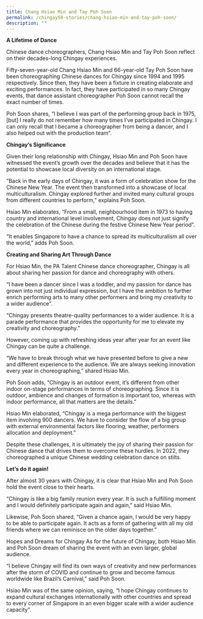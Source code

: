 ```yaml
---
title: Chang Hsiao Min and Tay Poh Soon
permalink: /chingay50-stories/chang-hsiao-min-and-tay-poh-soon/
description: ""
---
```

**A Lifetime of Dance**

Chinese dance choreographers, Chang Hsiao Min and Tay Poh Soon reflect on their decades-long Chingay experiences.

Fifty-seven-year-old Chang Hsiao Min and 66-year-old Tay Poh Soon have been choreographing Chinese dances for Chingay since 1994 and 1995 respectively. Since then, they have been a fixture in creating elaborate and exciting performances. In fact, they have participated in so many Chingay events, that dance assistant choreographer Poh Soon cannot recall the exact number of times.
 
Poh Soon shares, “I believe I was part of the performing group back in 1975, [but] I really do not remember how many times I’ve participated in Chingay. I can only recall that I became a choreographer from being a dancer, and I also helped out with the production team”.

**Chingay’s Significance**

Given their long relationship with Chingay, Hsiao Min and Poh Soon have witnessed the event’s growth over the decades and believe that it has the potential to showcase local diversity on an international stage.

“Back in the early days of Chingay, it was a form of celebration show for the Chinese New Year. The event then transformed into a showcase of local multiculturalism. Chingay explored further and invited many cultural groups from different countries to perform,” explains Poh Soon.

Hsiao Min elaborates, “From a small, neighbourhood item in 1973 to having country and international level involvement, Chingay does not just signify the celebration of the Chinese during the festive Chinese New Year period”.

“It enables Singapore to have a chance to spread its multiculturalism all over the world,” adds Poh Soon.

**Creating and Sharing Art Through Dance**

For Hsiao Min, the PA Talent Chinese dance choreographer, Chingay is all about sharing her passion for dance and choreography with others. 

“I have been a dancer since I was a toddler, and my passion for dance has grown into not just individual expression, but I have the ambition to further enrich performing arts to many other performers and bring my creativity to a wider audience”.

“Chingay presents theatre-quality performances to a wider audience. It is a parade performance that provides the opportunity for me to elevate my creativity and choreography.” 

However, coming up with refreshing ideas year after year for an event like Chingay can be quite a challenge.

“We have to break through what we have presented before to give a new and different experience to the audience. We are always seeking innovation every year in choreographing,” shared Hsiao Min.

Poh Soon adds, “Chingay is an outdoor event, it’s different from other indoor on-stage performances in terms of choreographing. Since it is outdoor, ambience and changes of formation is important too, whereas with indoor performance, all that matters are the details.”

Hsiao Min elaborated, “Chingay is a mega performance with the biggest item involving 900 dancers. We have to consider the flow of a big group with external environmental factors like flooring, weather, performers allocation and deployment.”

Despite these challenges, it is ultimately the joy of sharing their passion for Chinese dance that drives them to overcome these hurdles. In 2022, they choreographed a unique Chinese wedding celebration dance on stilts. 

**Let’s do it again!**

After almost 30 years with Chingay, it is clear that Hsiao Min and Poh Soon hold the event close to their hearts. 

“Chingay is like a big family reunion every year. It is such a fulfilling moment and I would definitely participate again and again,” said Hsiao Min.

Likewise, Poh Soon shared, “Given a chance again, I would be very happy to be able to participate again. It acts as a form of gathering with all my old friends where we can reminisce on the older days together.”

Hopes and Dreams for Chingay
As for the future of Chingay, both Hsiao Min and Poh Soon dream of sharing the event with an even larger, global audience.

“I believe Chingay will find its own ways of creativity and new performances after the storm of COVID and continue to grow and become famous worldwide like Brazil’s Carnival,” said Poh Soon.

Hsiao Min was of the same opinion, saying, “I hope Chingay continues to expand cultural exchanges internationally with other countries and spread to every corner of Singapore in an even bigger scale with a wider audience capacity”.